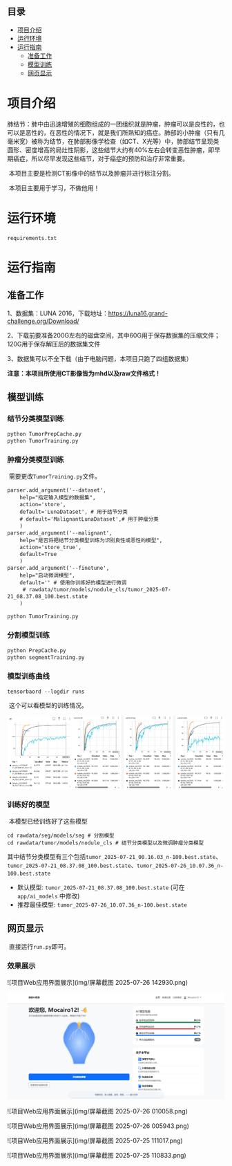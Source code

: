 ## 目录
- [项目介绍](#项目介绍)
- [运行环境](#运行环境)
- [运行指南](#运行指南)
  - [准备工作](#准备工作)
  - [模型训练](#模型训练)
  - [网页显示](#网页显示)

# 项目介绍

​	肺结节：肺中由迅速增殖的细胞组成的一团组织就是肿瘤，肿瘤可以是良性的，也可以是恶性的，在恶性的情况下，就是我们所熟知的癌症。肺部的小肿瘤（只有几毫米宽）被称为结节，在肺部影像学检查（如CT、X光等）中，肺部结节呈现类圆形、密度增高的局灶性阴影，这些结节大约有40%左右会转变恶性肿瘤，即早期癌症，所以尽早发现这些结节，对于癌症的预防和治疗非常重要。

​	本项目主要是检测CT影像中的结节以及肿瘤并进行标注分割。

​	本项目主要用于学习，不做他用！

# 运行环境

```
requirements.txt
```

# 运行指南

## 准备工作

1、数据集：LUNA 2016，下载地址：https://luna16.grand-challenge.org/Download/

2、下载前要准备200G左右的磁盘空间，其中60G用于保存数据集的压缩文件；120G用于保存解压后的数据集文件

3、数据集可以不全下载（由于电脑问题，本项目只跑了四组数据集）

**注意：本项目所使用CT影像皆为mhd以及raw文件格式！**

## 模型训练

### 结节分类模型训练

```
python TumorPrepCache.py
python TumorTraining.py
```

### 肿瘤分类模型训练

​	需要更改`TumorTraining.py`文件。

```
parser.add_argument('--dataset',
	help="指定输入模型的数据集", 
	action='store', 
	default='LunaDataset', # 用于结节分类
	# default='MalignantLunaDataset',# 用于肿瘤分类
	)
parser.add_argument('--malignant',
	help="是否将把结节分类模型训练为识别良性或恶性的模型", 
	action='store_true',
    default=True
    )
parser.add_argument('--finetune', 
	help="启动微调模型",
    default='' # 使用你训练好的模型进行微调
     # rawdata/tumor/models/nodule_cls/tumor_2025-07-21_08.37.08_100.best.state
    )
```

```
python TumorTraining.py
```

### 分割模型训练

```
python PrepCache.py
python segmentTraining.py
```

### 模型训练曲线

```
tensorbaord --logdir runs
```

​	这个可以看模型的训练情况。

<div style="display: flex; justify-content: space-around;">
  <img src="img/image-20250728135253332.png" width="30%">
  <img src="img/image-20250728135644088.png" width="70%">
</div>

### 训练好的模型

​	本模型已经训练好了这些模型

```
cd rawdata/seg/models/seg # 分割模型
cd rawdata/tumor/models/nodule_cls # 结节分类模型以及微调肿瘤分类模型
```

​	其中结节分类模型有三个包括`tumor_2025-07-21_00.16.03_n-100.best.state`、`tumor_2025-07-21_08.37.08_100.best.state`、`tumor_2025-07-26_10.07.36_n-100.best.state`

- 默认模型: `tumor_2025-07-21_08.37.08_100.best.state` (可在 `app/ai_models` 中修改)
- 推荐最佳模型: `tumor_2025-07-26_10.07.36_n-100.best.state`

## 网页显示

​	直接运行`run.py`即可。

### 效果展示

![项目Web应用界面展示](img/屏幕截图 2025-07-26 142930.png)

![项目Web应用界面展示](img/image-20250728140644789.png)

![项目Web应用界面展示](img/屏幕截图 2025-07-26 010058.png)

![项目Web应用界面展示](img/屏幕截图 2025-07-26 005943.png)

![项目Web应用界面展示](img/屏幕截图 2025-07-25 111017.png)

![项目Web应用界面展示](img/屏幕截图 2025-07-25 110833.png)